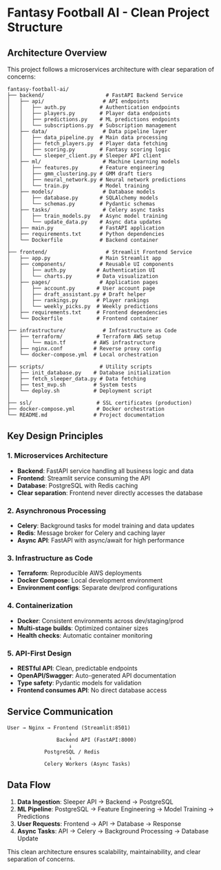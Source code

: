 # Fantasy Football AI - Clean Project Structure

## Architecture Overview

This project follows a microservices architecture with clear separation of concerns:

```
fantasy-football-ai/
├── backend/                    # FastAPI Backend Service
│   ├── api/                   # API endpoints
│   │   ├── auth.py           # Authentication endpoints
│   │   ├── players.py        # Player data endpoints
│   │   ├── predictions.py    # ML predictions endpoints
│   │   └── subscriptions.py  # Subscription management
│   ├── data/                  # Data pipeline layer
│   │   ├── data_pipeline.py  # Main data processing
│   │   ├── fetch_players.py  # Player data fetching
│   │   ├── scoring.py        # Fantasy scoring logic
│   │   └── sleeper_client.py # Sleeper API client
│   ├── ml/                    # Machine Learning models
│   │   ├── features.py       # Feature engineering
│   │   ├── gmm_clustering.py # GMM draft tiers
│   │   ├── neural_network.py # Neural network predictions
│   │   └── train.py          # Model training
│   ├── models/                # Database models
│   │   ├── database.py       # SQLAlchemy models
│   │   └── schemas.py        # Pydantic schemas
│   ├── tasks/                 # Celery async tasks
│   │   ├── train_models.py   # Async model training
│   │   └── update_data.py    # Async data updates
│   ├── main.py               # FastAPI application
│   ├── requirements.txt      # Python dependencies
│   └── Dockerfile            # Backend container
│
├── frontend/                   # Streamlit Frontend Service
│   ├── app.py                # Main Streamlit app
│   ├── components/           # Reusable UI components
│   │   ├── auth.py          # Authentication UI
│   │   └── charts.py        # Data visualization
│   ├── pages/                # Application pages
│   │   ├── account.py       # User account page
│   │   ├── draft_assistant.py # Draft helper
│   │   ├── rankings.py      # Player rankings
│   │   └── weekly_picks.py  # Weekly predictions
│   ├── requirements.txt     # Frontend dependencies
│   └── Dockerfile           # Frontend container
│
├── infrastructure/            # Infrastructure as Code
│   ├── terraform/           # Terraform AWS setup
│   │   └── main.tf         # AWS infrastructure
│   ├── nginx.conf          # Reverse proxy config
│   └── docker-compose.yml  # Local orchestration
│
├── scripts/                  # Utility scripts
│   ├── init_database.py    # Database initialization
│   ├── fetch_sleeper_data.py # Data fetching
│   ├── test_mvp.sh         # System tests
│   └── deploy.sh           # Deployment script
│
├── ssl/                     # SSL certificates (production)
├── docker-compose.yml       # Docker orchestration
└── README.md               # Project documentation
```

## Key Design Principles

### 1. Microservices Architecture
- **Backend**: FastAPI service handling all business logic and data
- **Frontend**: Streamlit service consuming the API
- **Database**: PostgreSQL with Redis caching
- **Clear separation**: Frontend never directly accesses the database

### 2. Asynchronous Processing
- **Celery**: Background tasks for model training and data updates
- **Redis**: Message broker for Celery and caching layer
- **Async API**: FastAPI with async/await for high performance

### 3. Infrastructure as Code
- **Terraform**: Reproducible AWS deployments
- **Docker Compose**: Local development environment
- **Environment configs**: Separate dev/prod configurations

### 4. Containerization
- **Docker**: Consistent environments across dev/staging/prod
- **Multi-stage builds**: Optimized container sizes
- **Health checks**: Automatic container monitoring

### 5. API-First Design
- **RESTful API**: Clean, predictable endpoints
- **OpenAPI/Swagger**: Auto-generated API documentation
- **Type safety**: Pydantic models for validation
- **Frontend consumes API**: No direct database access

## Service Communication

```
User → Nginx → Frontend (Streamlit:8501)
                    ↓
                Backend API (FastAPI:8000)
                    ↓
            PostgreSQL / Redis
                    ↓
            Celery Workers (Async Tasks)
```

## Data Flow

1. **Data Ingestion**: Sleeper API → Backend → PostgreSQL
2. **ML Pipeline**: PostgreSQL → Feature Engineering → Model Training → Predictions
3. **User Requests**: Frontend → API → Database → Response
4. **Async Tasks**: API → Celery → Background Processing → Database Update

This clean architecture ensures scalability, maintainability, and clear separation of concerns.
